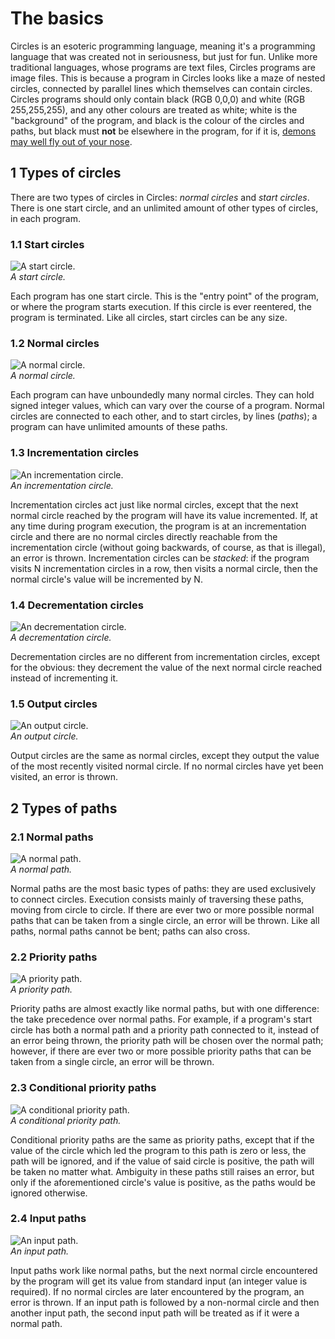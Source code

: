 # The basics
Circles is an esoteric programming language, meaning it's a programming language that was created not in seriousness, but just for fun. Unlike more traditional languages, whose programs are text files, Circles programs are image files. This is because a program in Circles looks like a maze of nested circles, connected by parallel lines which themselves can contain circles. Circles programs should only contain black (RGB 0,0,0) and white (RGB 255,255,255), and any other colours are treated as white; white is the "background" of the program, and black is the colour of the circles and paths, but black must **not** be elsewhere in the program, for if it is, [demons may well fly out of your nose](http://www.catb.org/jargon/html/N/nasal-demons.html).

## 1 Types of circles
There are two types of circles in Circles: *normal circles* and *start circles*. There is one start circle, and an unlimited amount of other types of circles, in each program.

### 1.1 Start circles
![A start circle.](../images/start-circle.png?raw=true)
<br />
*A start circle.*

Each program has one start circle. This is the "entry point" of the program, or where the program starts execution. If this circle is ever reentered, the program is terminated. Like all circles, start circles can be any size.

### 1.2 Normal circles
![A normal circle.](../images/normal-circle.png?raw=true)
<br />
*A normal circle.*

Each program can have unboundedly many normal circles. They can hold signed integer values, which can vary over the course of a program. Normal circles are connected to each other, and to start circles, by lines (*paths*); a program can have unlimited amounts of these paths.

### 1.3 Incrementation circles
![An incrementation circle.](../images/incrementation-circle.png?raw=true)
<br />
*An incrementation circle.*

Incrementation circles act just like normal circles, except that the next normal circle reached by the program will have its value incremented. If, at any time during program execution, the program is at an incrementation circle and there are no normal circles directly reachable from the incrementation circle (without going backwards, of course, as that is illegal), an error is thrown. Incrementation circles can be *stacked*: if the program visits N incrementation circles in a row, then visits a normal circle, then the normal circle's value will be incremented by N.

### 1.4 Decrementation circles
![An decrementation circle.](../images/decrementation-circle.png?raw=true)
<br />
*A decrementation circle.*

Decrementation circles are no different from incrementation circles, except for the obvious: they decrement the value of the next normal circle reached instead of incrementing it.

### 1.5 Output circles
![An output circle.](../images/output-circle.png?raw=true)
<br />
*An output circle.*

Output circles are the same as normal circles, except they output the value of the most recently visited normal circle. If no normal circles have yet been visited, an error is thrown.

## 2 Types of paths

### 2.1 Normal paths
![A normal path.](../images/normal-path.png?raw=true)
<br />
*A normal path.*

Normal paths are the most basic types of paths: they are used exclusively to connect circles. Execution consists mainly of traversing these paths, moving from circle to circle. If there are ever two or more possible normal paths that can be taken from a single circle, an error will be thrown. Like all paths, normal paths cannot be bent; paths can also cross.

### 2.2 Priority paths
![A priority path.](../images/priority-path.png?raw=true)
<br />
*A priority path.*

Priority paths are almost exactly like normal paths, but with one difference: the take precedence over normal paths. For example, if a program's start circle has both a normal path and a priority path connected to it, instead of an error being thrown, the priority path will be chosen over the normal path; however, if there are ever two or more possible priority paths that can be taken from a single circle, an error will be thrown.

### 2.3 Conditional priority paths
![A conditional priority path.](../images/conditional-priority-path.png?raw=true)
<br />
*A conditional priority path.*

Conditional priority paths are the same as priority paths, except that if the value of the circle which led the program to this path is zero or less, the path will be ignored, and if the value of said circle is positive, the path will be taken no matter what. Ambiguity in these paths still raises an error, but only if the aforementioned circle's value is positive, as the paths would be ignored otherwise.

### 2.4 Input paths
![An input path.](../images/input-path.png?raw=true)
<br />
*An input path.*

Input paths work like normal paths, but the next normal circle encountered by the program will get its value from standard input (an integer value is required). If no normal circles are later encountered by the program, an error is thrown. If an input path is followed by a non-normal circle and then another input path, the second input path will be treated as if it were a normal path.
